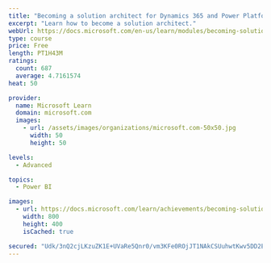 ```yaml
---
title: "Becoming a solution architect for Dynamics 365 and Power Platform"
excerpt: "Learn how to become a solution architect."
webUrl: https://docs.microsoft.com/en-us/learn/modules/becoming-solution-architect/
type: course
price: Free
length: PT1H43M
ratings:
  count: 687
  average: 4.7161574
heat: 50

provider:
  name: Microsoft Learn
  domain: microsoft.com
  images:
    - url: /assets/images/organizations/microsoft.com-50x50.jpg
      width: 50
      height: 50

levels:
  - Advanced

topics:
  - Power BI

images:
  - url: https://docs.microsoft.com/learn/achievements/becoming-solution-architect-social.png
    width: 800
    height: 400
    isCached: true

secured: "Udk/3nQ2cjLKzuZK1E+UVaRe5Qnr0/vm3KFe0ROjJT1NAkCSUuhwtKwv5DD2E2iDrRwhhuKzZ6e2txMqHVD7V9GgGdxNSXquagyPXTby9GjQbcb4rhEebfnRtH8U6RZdq62BFqf/Vo8g5CMX6IeK4CBQWRJPk1oWtnGSJWl9pacjuW8i1LrJ35/6TzDQ/SaCNcC+PRQpI397RKvJ7Y8R8YWWfSNe2UXP0CDd6ev9iYHS7qDORt2asYIEck6yHz2s23EAqr4Q0edd8tNiimqw+jNJMZLxSwLh96Z9L2AghMkSSvutEjl68tnQQX/aQMx609Bjik8jhF9DnmjrINqBcPiJ0U3MFZk49WFyZC36vCwPcRiEb0gEhPYEUI5MSrI3Tz3kGT8+6DH8zI6UU7wnwrh3Joydhf1DlOA99tzHmhY=;Z3A8b6NAxlK3W7TwkWPicg=="
---
```


